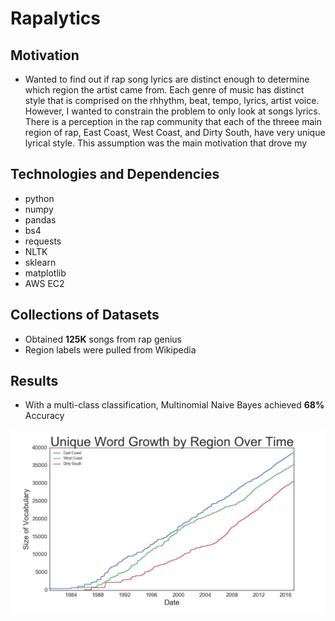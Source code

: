# Rapalytics

## Motivation
* Wanted to find out if rap song lyrics are distinct enough to determine which region the artist came from. Each genre of music has distinct style that is comprised on the rhhythm, beat, tempo, lyrics, artist voice. However, I wanted to constrain the problem to only look at songs lyrics. There is a perception in the rap community that each of the threee main region of rap, East Coast, West Coast, and Dirty South, have very unique lyrical style. This assumption was the main motivation that drove my 

## Technologies and Dependencies
* python
* numpy
* pandas
* bs4
* requests
* NLTK
* sklearn
* matplotlib
* AWS EC2

## Collections of Datasets
* Obtained **125K** songs from rap genius
* Region labels were pulled from Wikipedia


## Results
* With a multi-class classification, Multinomial Naive Bayes achieved **68%** Accuracy

![Alt text](/images/alt_word_growth_by_region.png?raw=true "Unique Word Growth")